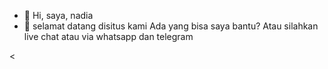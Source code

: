 - 👋 Hi, saya, nadia 
- 👀 selamat datang disitus kami
     Ada yang bisa saya bantu? 
     Atau silahkan live chat atau via whatsapp dan telegram

<
